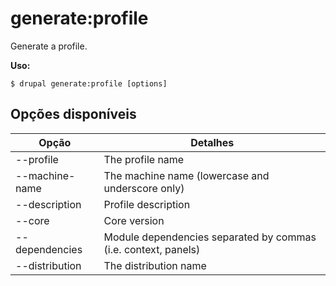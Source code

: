 # generate:profile
Generate a profile.

**Uso:**
```
$ drupal generate:profile [options] 
```

## Opções disponíveis
Opção | Detalhes
-------|-------------
--profile | The profile name
--machine-name | The machine name (lowercase and underscore only)
--description | Profile description
--core | Core version
--dependencies | Module dependencies separated by commas (i.e. context, panels)
--distribution | The distribution name
